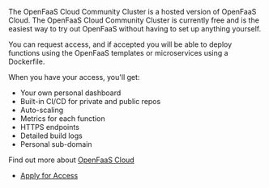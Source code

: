 The OpenFaaS Cloud Community Cluster is a hosted version of OpenFaaS Cloud. The OpenFaaS Cloud Community Cluster is currently free and is the easiest way to try out OpenFaaS without having to set up anything yourself.

You can request access, and if accepted you will be able to deploy functions using the OpenFaaS templates or microservices using a Dockerfile.

When you have your access, you'll get:

* Your own personal dashboard
* Built-in CI/CD for private and public repos
* Auto-scaling
* Metrics for each function
* HTTPS endpoints
* Detailed build logs
* Personal sub-domain

Find out more about [OpenFaaS Cloud](/openfaas-cloud/intro/)

* [Apply for Access](https://github.com/openfaas/community-cluster)
